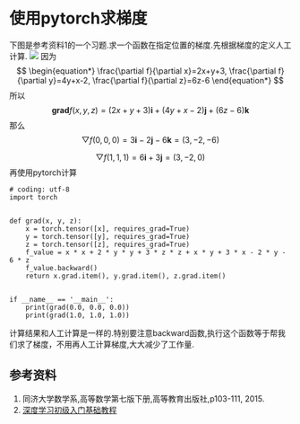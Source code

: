 # 使用pytorch求梯度
下图是参考资料1的一个习题.求一个函数在指定位置的梯度.先根据梯度的定义人工计算.
![](https://images.cnblogs.com/cnblogs_com/zhouyang209117/757815/o_220324010124_1.jpg)
因为
$$
\begin{equation*}
   \frac{\partial f}{\partial x}=2x+y+3, \frac{\partial f}{\partial y}=4y+x-2, \frac{\partial f}{\partial z}=6z-6
\end{equation*}
$$
所以
$$
\begin{equation*}
   \textbf{grad} f(x,y,z)=(2x+y+3)\bm{i}+(4y+x-2)\bm{j}+(6z-6)\bm{k}
\end{equation*}
$$
那么
$$
\begin{equation*}
   \bigtriangledown f(0,0,0)=3\bm{i}-2\bm{j}-6\bm{k}=(3,-2,-6)
\end{equation*}
$$

$$
\begin{equation*}
   \bigtriangledown f(1,1,1)=6\bm{i}+3\bm{j}=(3,-2,0)
\end{equation*}
$$
再使用pytorch计算
```
# coding: utf-8
import torch


def grad(x, y, z):
    x = torch.tensor([x], requires_grad=True)
    y = torch.tensor([y], requires_grad=True)
    z = torch.tensor([z], requires_grad=True)
    f_value = x * x + 2 * y * y + 3 * z * z + x * y + 3 * x - 2 * y - 6 * z
    f_value.backward()
    return x.grad.item(), y.grad.item(), z.grad.item()


if __name__ == '__main__':
    print(grad(0.0, 0.0, 0.0))
    print(grad(1.0, 1.0, 1.0))

```
计算结果和人工计算是一样的.特别要注意backward函数,执行这个函数等于帮我们求了梯度，不用再人工计算梯度,大大减少了工作量.
## 参考资料
1. 同济大学数学系,高等数学第七版下册,高等教育出版社,p103-111, 2015. 
1. [深度学习初级入门基础教程](https://edu.51cto.com/course/10037.html)